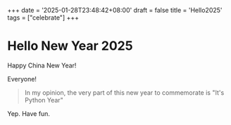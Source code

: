 +++
date = '2025-01-28T23:48:42+08:00'
draft = false
title = 'Hello2025'
tags = ["celebrate"]
+++

# Hello New Year 2025

Happy China New Year!

Everyone!

> In my opinion, the very part of this new year to commemorate is
"It's Python Year"

Yep. Have fun.

